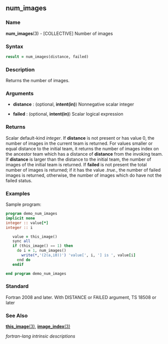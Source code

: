## num_images

### **Name**

**num_images**(3) - \[COLLECTIVE\] Number of images

### **Syntax**

```fortran
result = num_images(distance, failed)
```

### **Description**

Returns the number of images.

### **Arguments**

- **distance**
  : (optional, **intent(in)**) Nonnegative scalar integer

- **failed**
  : (optional, **intent(in)**) Scalar logical expression

### **Returns**

  Scalar default-kind _integer_. If **distance** is not present or has
  value 0, the number of images in the current team is returned. For
  values smaller or equal distance to the initial team, it returns the
  number of images index on the ancestor team which has a distance of
  **distance** from the invoking team. If **distance** is larger than
  the distance to the initial team, the number of images of the initial
  team is returned. If **failed** is not present the total number of
  images is returned; if it has the value _.true._, the number of failed
  images is returned, otherwise, the number of images which do have not
  the failed status.

### **Examples**

Sample program:

```fortran
program demo_num_images
implicit none
integer :: value[*]
integer :: i

   value = this_image()
   sync all
   if (this_image() == 1) then
     do i = 1, num_images()
       write(*,'(2(a,i0))') 'value[', i, '] is ', value[i]
     end do
   endif

end program demo_num_images
```

### **Standard**

Fortran 2008 and later. With DISTANCE or FAILED argument, TS 18508 or later

### **See Also**

[**this_image**(3)](#this_image),
[**image_index**(3)](#this_index)

 _fortran-lang intrinsic descriptions_
